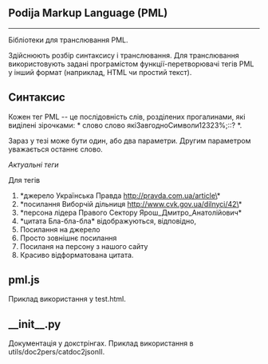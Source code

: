 Podija Markup Language (PML)
----------------------------
----------------------------

Бібліотеки для транслювання PML.

Здійснюють розбір синтаксису і транслювання. Для транслювання використовують задані програмістом функції-перетворювачі тегів PML у інший формат (наприклад, HTML чи простий текст).

Синтаксис
---------

Кожен тег PML -- це послідовність слів, розділених прогалинами, які виділені зірочками: \* слово слово якіЗавгодноСимволи12323%;::? \*.

Зараз у тезі може бути один, або два параметри. Другим параметром уважається останнє слово.

*Актуальні теги*

Для тегів
1. \*джерело Українська Правда http://pravda.com.ua/article\*
2. \*посилання Виборчій дільниця http://www.cvk.gov.ua/dilnyci/42\*
3. \*персона лідера Правого Сектору Ярош\_Дмитро\_Анатолійович\* 
4. \*цитата Бла-бла-бла\*
відображуються, відповідно,
1. Посилання на джерело
2. Просто зовнішнє посилання
3. Посиланя на персону з нашого сайту
4. Красиво відформатована цитата.

pml.js
------

Приклад використання у test.html.

\_\_init\_\_.py
------

Документація у докстрінгах.
Приклад використання в utils/doc2pers/catdoc2jsonII.
